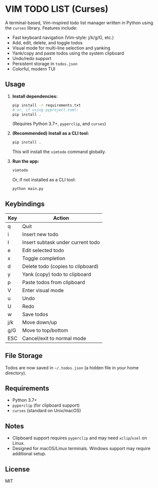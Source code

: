 # VIM TODO LIST (Curses)

A terminal-based, Vim-inspired todo list manager written in Python using the `curses` library. Features include:

- Fast keyboard navigation (Vim-style: j/k/g/G, etc.)
- Add, edit, delete, and toggle todos
- Visual mode for multi-line selection and yanking
- Yank/copy and paste todos using the system clipboard
- Undo/redo support
- Persistent storage in `todos.json`
- Colorful, modern TUI

## Usage

1. **Install dependencies:**
   ```sh
   pip install -r requirements.txt
   # or, if using pyproject.toml:
   pip install .
   ```
   (Requires Python 3.7+, `pyperclip`, and `curses`)

2. **(Recommended) Install as a CLI tool:**
   ```sh
   pip install .
   ```
   This will install the `vimtodo` command globally.

3. **Run the app:**
   ```sh
   vimtodo
   ```
   Or, if not installed as a CLI tool:
   ```sh
   python main.py
   ```

## Keybindings

| Key         | Action                                 |
|-------------|----------------------------------------|
| q           | Quit                                   |
| i           | Insert new todo                        |
| I           | Insert subtask under current todo      |
| e           | Edit selected todo                     |
| x           | Toggle completion                      |
| d           | Delete todo (copies to clipboard)      |
| y           | Yank (copy) todo to clipboard          |
| p           | Paste todos from clipboard             |
| V           | Enter visual mode                      |
| u           | Undo                                   |
| U           | Redo                                   |
| w           | Save todos                             |
| j/k         | Move down/up                           |
| g/G         | Move to top/bottom                     |
| ESC         | Cancel/exit to normal mode             |

## File Storage

Todos are now saved in `~/.todos.json` (a hidden file in your home directory).

## Requirements
- Python 3.7+
- `pyperclip` (for clipboard support)
- `curses` (standard on Unix/macOS)

## Notes
- Clipboard support requires `pyperclip` and may need `xclip`/`xsel` on Linux.
- Designed for macOS/Linux terminals. Windows support may require additional setup.

## License
MIT
